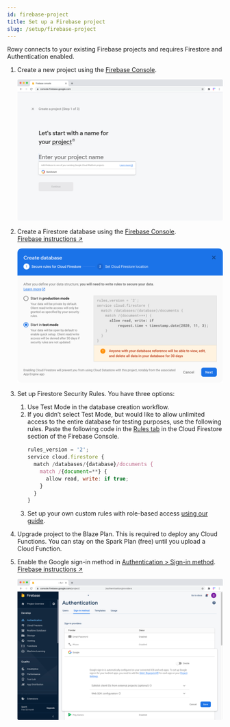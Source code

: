 ```yaml
---
id: firebase-project
title: Set up a Firebase project
slug: /setup/firebase-project
---
```


Rowy connects to your existing Firebase projects and requires Firestore and
Authentication enabled.

1. Create a new project using the
   [Firebase Console](https://console.firebase.google.com/).

   ![Screenshot of Firebase project creation UI](./assets/create-firebase-project.png)

2. Create a Firestore database using the
   [Firebase Console](https://console.firebase.google.com/project/_/firestore).  
   [Firebase instructions&nbsp;↗️](https://firebase.google.com/docs/firestore/quickstart#create)

   ![Screenshot of Firestore database creation UI](./assets/create-database.png)

3. Set up Firestore Security Rules. You have three options:

   1. Use Test Mode in the database creation workflow.
   2. If you didn’t select Test Mode, but would like to allow unlimited access
      to the entire database for testing purposes, use the following rules.
      Paste the following code in the
      [Rules tab](https://console.firebase.google.com/project/_/firestore/rules)
      in the Cloud Firestore section of the Firebase Console.
      ```js
      rules_version = '2';
      service cloud.firestore {
        match /databases/{database}/documents {
          match /{document=**} {
            allow read, write: if true;
          }
        }
      }
      ```
   3. Set up your own custom rules with role-based access
      [using our guide](./roles).

4. Upgrade project to the Blaze Plan. This is required to deploy any Cloud
   Functions. You can stay on the Spark Plan (free) until you upload a Cloud
   Function.

5. Enable the Google sign-in method in
   [Authentication > Sign-in method](https://console.firebase.google.com/project/_/authentication/providers).  
   [Firebase instructions&nbsp;↗️](https://firebase.google.com/docs/auth/web/google-signin)

   ![Screenshot of Firebase Auth UI](./assets/enable-google-sign-in.png)
